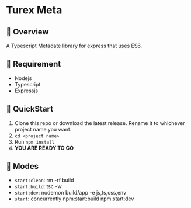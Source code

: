 # Turex Meta

## :balloon: Overview

A Typescript Metadate library for express that uses ES6.

## :anger: Requirement

- Nodejs
- Typescript
- Expressjs

## :scroll: QuickStart

1. Clone this repo or download the latest release. Rename it to whichever project name you want.
2. `cd <project name>`
3. Run `npm install`
4. **YOU ARE READY TO GO**

## :volcano: Modes

- `start:clean`: rm -rf build
- `start:build`: tsc -w
- `start:dev`: nodemon build/app -e js,ts,css,env
- `start`: concurrently npm:start:build npm:start:dev
